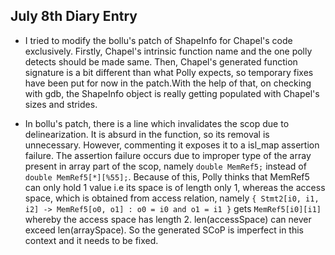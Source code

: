 ## July 8th Diary Entry

- I tried to modify the bollu's patch of ShapeInfo for Chapel's code exclusively. Firstly, Chapel's intrinsic function name and the one polly detects should be made same. Then, Chapel's generated function signature is a bit different than what Polly expects, so temporary fixes have been put for now in the patch.With the help of that, on checking with gdb, the ShapeInfo object is really getting populated with Chapel's sizes and strides.

- In bollu's patch, there is a line which invalidates the scop due to delinearization. It is absurd in the function, so its removal is unnecessary. However, commenting it exposes it to a isl\_map assertion failure. The assertion failure occurs due to improper type of the array present in array part of the scop, namely `double MemRef5;` instead of `double MemRef5[*][%55];`. Because of this, Polly thinks that MemRef5 can only hold 1 value i.e its space is of length only 1, whereas the access space, which is obtained from access relation, namely `{ Stmt2[i0, i1, i2] -> MemRef5[o0, o1] : o0 = i0 and o1 = i1 }` gets `MemRef5[i0][i1]` whereby the access space has length 2. len(accessSpace) can never exceed len(arraySpace). So the generated SCoP is imperfect in this context and it needs to be fixed.
